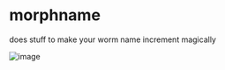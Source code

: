 # morphname
does stuff to make your worm name increment magically

![image](https://github.com/user-attachments/assets/ea3558b8-5afe-4a94-8ec4-b65d909d57ce)
